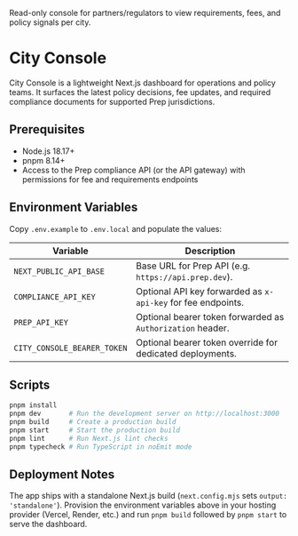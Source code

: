 Read-only console for partners/regulators to view requirements, fees, and policy signals per city.
# City Console

City Console is a lightweight Next.js dashboard for operations and policy teams. It surfaces the latest policy decisions, fee updates, and required compliance documents for supported Prep jurisdictions.

## Prerequisites

- Node.js 18.17+
- pnpm 8.14+
- Access to the Prep compliance API (or the API gateway) with permissions for fee and requirements endpoints

## Environment Variables

Copy `.env.example` to `.env.local` and populate the values:

| Variable | Description |
| --- | --- |
| `NEXT_PUBLIC_API_BASE` | Base URL for Prep API (e.g. `https://api.prep.dev`). |
| `COMPLIANCE_API_KEY` | Optional API key forwarded as `x-api-key` for fee endpoints. |
| `PREP_API_KEY` | Optional bearer token forwarded as `Authorization` header. |
| `CITY_CONSOLE_BEARER_TOKEN` | Optional bearer token override for dedicated deployments. |

## Scripts

```bash
pnpm install
pnpm dev       # Run the development server on http://localhost:3000
pnpm build     # Create a production build
pnpm start     # Start the production build
pnpm lint      # Run Next.js lint checks
pnpm typecheck # Run TypeScript in noEmit mode
```

## Deployment Notes

The app ships with a standalone Next.js build (`next.config.mjs` sets `output: 'standalone'`). Provision the environment variables above in your hosting provider (Vercel, Render, etc.) and run `pnpm build` followed by `pnpm start` to serve the dashboard.
